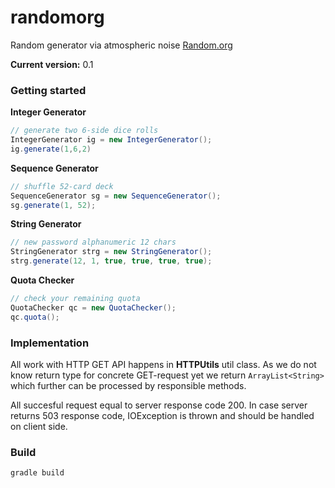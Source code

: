 randomorg
=========

Random generator via atmospheric noise [Random.org](http://random.org)

**Current version:** 0.1

### Getting started

**Integer Generator**

``` java
// generate two 6-side dice rolls
IntegerGenerator ig = new IntegerGenerator();
ig.generate(1,6,2)
```

**Sequence Generator**

``` java
// shuffle 52-card deck
SequenceGenerator sg = new SequenceGenerator();
sg.generate(1, 52);
```

**String Generator**

``` java
// new password alphanumeric 12 chars
StringGenerator strg = new StringGenerator();
strg.generate(12, 1, true, true, true, true);
```

**Quota Checker**

``` java
// check your remaining quota
QuotaChecker qc = new QuotaChecker();
qc.quota();
```

### Implementation

All work with HTTP GET API happens in **HTTPUtils** util class. As we do not know
return type for concrete GET-request yet we return `ArrayList<String>` which
further can be processed by responsible methods.

All succesful request equal to server response code 200.
In case server returns 503 response code, IOException is thrown and should be
handled on client side.

### Build

`gradle build`